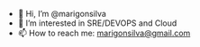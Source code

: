 - 👋 Hi, I’m @marigonsilva
- 👀 I’m interested in SRE/DEVOPS and Cloud
- 📫 How to reach me: marigonsilva@gmail.com
